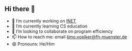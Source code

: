 ## Hi there 👋

- 🔭 I’m currently working on [INET](https://github.com/inet-framework/inet-quic)
- 🌱 I’m currently learning CS education
- 👯 I’m looking to collaborate on program efficiency
- 📫 How to reach me: email timo.voelker@fh-muenster.de
- 😄 Pronouns: He/Him
